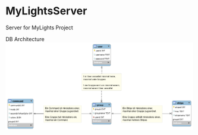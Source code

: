 # MyLightsServer
Server for MyLights Project

DB Architecture
![DB Architecture](db/architektur.png)